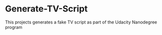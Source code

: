 # Generate-TV-Script
This projects generates a fake TV script as part of the Udacity Nanodegree program
